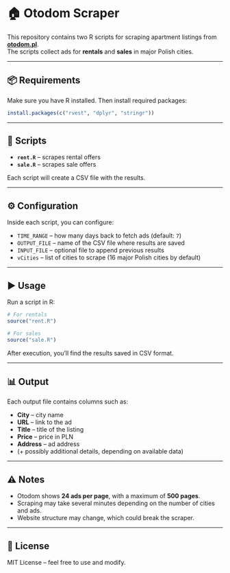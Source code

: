 # 🏠 Otodom Scraper

This repository contains two R scripts for scraping apartment listings from **[otodom.pl](https://www.otodom.pl/)**.  
The scripts collect ads for **rentals** and **sales** in major Polish cities.  

---

## 📦 Requirements

Make sure you have R installed. Then install required packages:

```r
install.packages(c("rvest", "dplyr", "stringr"))
````

---

## 📂 Scripts

* **`rent.R`** – scrapes rental offers
* **`sale.R`** – scrapes sale offers

Each script will create a CSV file with the results.

---

## ⚙️ Configuration

Inside each script, you can configure:

* `TIME_RANGE` – how many days back to fetch ads (default: `7`)
* `OUTPUT_FILE` – name of the CSV file where results are saved
* `INPUT_FILE` – optional file to append previous results
* `vCities` – list of cities to scrape (16 major Polish cities by default)

---

## ▶️ Usage

Run a script in R:

```r
# For rentals
source("rent.R")

# For sales
source("sale.R")
```

After execution, you’ll find the results saved in CSV format.

---

## 📊 Output

Each output file contains columns such as:

* **City** – city name
* **URL** – link to the ad
* **Title** – title of the listing
* **Price** – price in PLN
* **Address** – ad address
* (+ possibly additional details, depending on available data)

---

## ⚠️ Notes

* Otodom shows **24 ads per page**, with a maximum of **500 pages**.
* Scraping may take several minutes depending on the number of cities and ads.
* Website structure may change, which could break the scraper.

---

## 📝 License

MIT License – feel free to use and modify.
